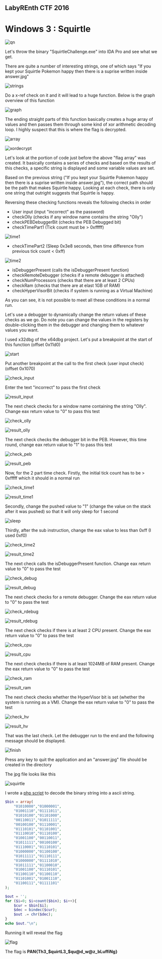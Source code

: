 ## LabyREnth CTF 2016
# Windows 3 : Squirtle

![qn](img/qn.png)

Let's throw the binary "SquirtleChallenge.exe" into IDA Pro and see what we get.

There are quite a number of interesting strings, one of which says "If you kept your Squirtle Pokemon happy then there is a suprise written inside answer.jpg"

![strings](img/01.png)

Do a x-ref check on it and it will lead to a huge function. Below is the graph overview of this function

![graph](img/02.png)

The ending straight parts of this function basically creates a huge array of values and then passes them through some kind of xor arithmetic decoding loop. I highly suspect that this is where the flag is decrypted.

![array](img/03.png)

![xordecrypt](img/04.png)

Let's look at the portion of code just before the above "flag array" was created. It basically contains a series of checks and based on the results of this checks, a specific string is displayed and some variable values are set.

Based on the previous string ("If you kept your Squirtle Pokemon happy then there is a suprise written inside answer.jpg"), the correct path should be the path that makes Squirtle happy. Looking at each check, there is only one string that outright suggests that Squirtle is happy.

Reversing these checking functions reveals the following checks in order
- User input (input "incorrect" as the password)
- checkOlly (checks if any window name contains the string "Olly")
- checkPEBDebuggerBit (checks the PEB Debugged bit)
- checkTimePart1 (Tick count must be > 0xfffff)

![time1](img/06.png)

- checkTimePart2 (Sleep 0x3e8 seconds, then time difference from previous tick count < 0xff)

![time2](img/07.png)

- isDebuggerPresent (calls the isDebuggerPresent function)
- checkRemoteDebugger (checks if a remote debugger is attached)
- checkNumProcessors (checks that there are at least 2 CPUs)
- checkRam (checks that there are at elast 1GB of RAM)
- checkHyperVisorBit (checks if system is running as a Virtual Machine)

As you can see, it is not possible to meet all these conditions in a normal run.

Let's use a debugger to dynamically change the return values of these checks as we go. Do note you can change the values in the registers by double-clicking them in the debugger and changing them to whatever values you want.

I used x32dbg of the x64dbg project. Let's put a breakpoint at the start of this function (offset 0x11d0)

![start](img/05.png)

Put another breakpoint at the call to the first check (user input check) (offset 0x1070)

![check_input](img/08a.png)

Enter the text "incorrect" to pass the first check

![result_input](img/08b.png)

The next check checks for a window name containing the string "Olly". Change eax return value to "0" to pass this test

![check_olly](img/09a.png)

![result_olly](img/09b.png)

The next check checks the debugger bit in the PEB. However, this time round, change eax return value to "1" to pass this test

![check_peb](img/10a.png)

![result_peb](img/10b.png)

Now, for the 2 part time check. Firstly, the initial tick count has to be > 0xfffff which it should in a normal run

![check_time1](img/11a.png)

![result_time1](img/11b.png)

Secondly, change the pushed value to "1" (change the value on the stack after it was pushed) so that it will only sleep for 1 second

![sleep](img/12.png)

Thirdly, after the sub instruction, change the eax value to less than 0xff (I used 0xf0)

![check_time2](img/13a.png)

![result_time2](img/13b.png)

The next check calls the isDebuggerPresent function. Change eax return value to "0" to pass the test

![check_debug](img/14a.png)

![result_debug](img/14b.png)

The next check checks for a remote debugger. Change the eax return value to "0" to pass the test

![check_rdebug](img/15a.png)

![result_rdebug](img/15b.png)

The next check checks if there is at least 2 CPU present. Change the eax return value to "0" to pass the test

![check_cpu](img/16a.png)

![result_cpu](img/16b.png)

The next check checks if there is at least 1024MB of RAM present. Change the eax return value to "0" to pass the test

![check_ram](img/17a.png)

![result_ram](img/17b.png)

The next check checks whether the HyperVisor bit is set (whether the system is running as a VM). Change the eax return value to "0" to pass the test

![check_hv](img/18a.png)

![result_hv](img/18b.png)

That was the last check. Let the debugger run to the end and the following message should be displayed.

![finish](img/19.png)

Press any key to quit the application and an "answer.jpg" file should be created in the directory

The jpg file looks like this

![squirtle](squirtle.jpg)

I wrote a [php script](soln.php) to decode the binary string into a ascii string.

```php
$bin = array(
	"01010000","01000001",
	"01001110","01111011",
	"01010100","01101000",
	"00110011","01011111",
	"00100100","01110001",
	"01110101","01101001",
	"01110010","01110100",
	"01001100","00110011",
	"01011111","00100100",
	"01110001","01110101",
	"01000000","01100100",
	"01011111","01110111",
	"01000000","01111010",
	"01011111","01100010",
	"01001100","01110101",
	"01100110","01100110",
	"01101001","01001110",
	"01100111","01111101"
);

$out = '';
for ($i=0; $i<count($bin); $i++){
	$cur = $bin[$i];
	$dec = bindec($cur);
	$out .= chr($dec);
}
echo $out."\n";
```

Running it will reveal the flag

![flag](img/20.png)

The flag is **PAN{Th3_$quirtL3_$qu@d_w@z_bLuffiNg}**